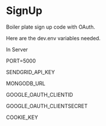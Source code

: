# SignUp

Boiler plate sign up code with OAuth.

Here are the dev.env variables needed.

In Server

PORT=5000

SENDGRID_API_KEY

MONGODB_URL

GOOGLE_OAUTH_CLIENTID

GOOGLE_OAUTH_CLIENTSECRET

COOKIE_KEY
